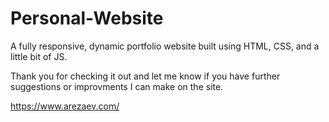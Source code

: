 # Personal-Website
A fully responsive, dynamic portfolio website built using HTML, CSS, and a little bit of JS.

Thank you for checking it out and let me know if you have further suggestions or improvments I can make on the site. 

https://www.arezaev.com/
